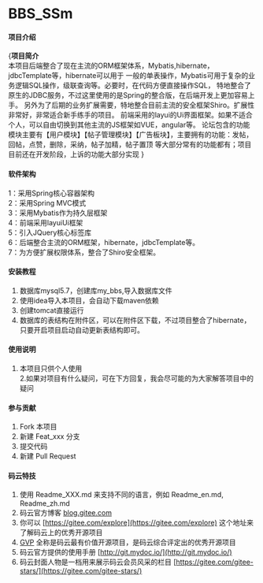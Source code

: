 # BBS_SSm

#### 项目介绍
{**项目简介**<br>
本项目后端整合了现在主流的ORM框架体系，Mybatis,hibernate，jdbcTemplate等，hibernate可以用于
一般的单表操作，Mybatis可用于复杂的业务逻辑SQL操作，级联查询等。必要时，在代码方便直接操作SQL，
特地整合了原生的JDBC服务，不过这里使用的是Spring的整合版，在后端开发上更加容易上手。
另外为了后期的业务扩展需要，特地整合目前主流的安全框架Shiro。扩展性非常好，非常适合新手练手的项目。
前端采用的layui的Ui界面框架。如果不适合个人，可以自由切换到其他主流的JS框架如VUE，angular等。
论坛包含的功能模块主要有【用户模块】【帖子管理模块】【广告板块】，主要拥有的功能：发帖，回帖，点赞，删除，采纳，帖子加精，帖子置顶
等大部分常有的功能都有；项目目前还在开发阶段，上诉的功能大部分实现
}

#### 软件架构
1：采用Spring核心容器架构<br>
2：采用Spring MVC模式<br>
3：采用Mybatis作为持久层框架<br>
4：前端采用layuiUi框架<br>
5：引入JQuery核心标签库<br>
6：后端整合主流的ORM框架，hibernate，jdbcTemplate等。<br>
7：为方便扩展权限体系，整合了Shiro安全框架。<br>



#### 安装教程

1. 数据库mysql5.7，创建库my_bbs,导入数据库文件
2. 使用idea导入本项目，会自动下载maven依赖
3. 创建tomcat直接运行
4. 数据库的表结构在附件区，可以在附件区下载，不过项目整合了hibernate，只要开启项目启动自动更新表结构即可。

#### 使用说明

1. 本项目只供个人使用<br>
2.如果对项目有什么疑问，可在下方回复，我会尽可能的为大家解答项目中的疑问

#### 参与贡献

1. Fork 本项目
2. 新建 Feat_xxx 分支
3. 提交代码
4. 新建 Pull Request


#### 码云特技

1. 使用 Readme\_XXX.md 来支持不同的语言，例如 Readme\_en.md, Readme\_zh.md
2. 码云官方博客 [blog.gitee.com](https://blog.gitee.com)
3. 你可以 [https://gitee.com/explore](https://gitee.com/explore) 这个地址来了解码云上的优秀开源项目
4. [GVP](https://gitee.com/gvp) 全称是码云最有价值开源项目，是码云综合评定出的优秀开源项目
5. 码云官方提供的使用手册 [http://git.mydoc.io/](http://git.mydoc.io/)
6. 码云封面人物是一档用来展示码云会员风采的栏目 [https://gitee.com/gitee-stars/](https://gitee.com/gitee-stars/)